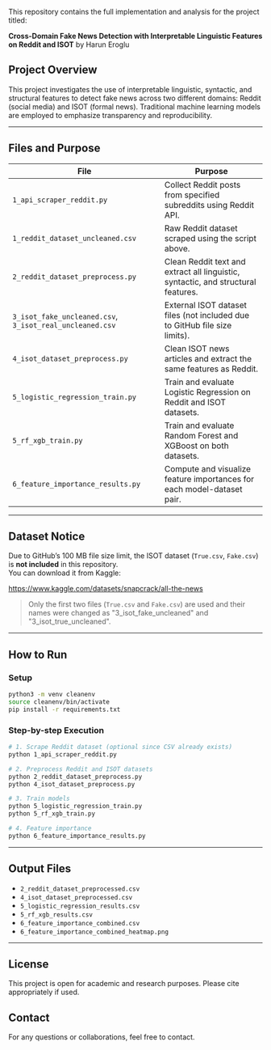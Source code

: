 This repository contains the full implementation and analysis for the project titled:

**Cross-Domain Fake News Detection with Interpretable Linguistic Features on Reddit and ISOT** by Harun Eroglu  

## Project Overview

This project investigates the use of interpretable linguistic, syntactic, and structural features to detect fake news across two different domains: Reddit (social media) and ISOT (formal news). Traditional machine learning models are employed to emphasize transparency and reproducibility.

---

## Files and Purpose

| File | Purpose |
|------|---------|
| `1_api_scraper_reddit.py` | Collect Reddit posts from specified subreddits using Reddit API. |
| `1_reddit_dataset_uncleaned.csv` | Raw Reddit dataset scraped using the script above. |
| `2_reddit_dataset_preprocess.py` | Clean Reddit text and extract all linguistic, syntactic, and structural features. |
| `3_isot_fake_uncleaned.csv`, `3_isot_real_uncleaned.csv` | External ISOT dataset files (not included due to GitHub file size limits). |
| `4_isot_dataset_preprocess.py` | Clean ISOT news articles and extract the same features as Reddit. |
| `5_logistic_regression_train.py` | Train and evaluate Logistic Regression on Reddit and ISOT datasets. |
| `5_rf_xgb_train.py` | Train and evaluate Random Forest and XGBoost on both datasets. |
| `6_feature_importance_results.py` | Compute and visualize feature importances for each model-dataset pair. |

---

## Dataset Notice

Due to GitHub’s 100 MB file size limit, the ISOT dataset (`True.csv`, `Fake.csv`) is **not included** in this repository.  
You can download it from Kaggle:

https://www.kaggle.com/datasets/snapcrack/all-the-news

> Only the first two files (`True.csv` and `Fake.csv`) are used and their names were changed as "3_isot_fake_uncleaned" and "3_isot_true_uncleaned".

---

## How to Run

### Setup

```bash
python3 -m venv cleanenv
source cleanenv/bin/activate
pip install -r requirements.txt
```

### Step-by-step Execution

```bash
# 1. Scrape Reddit dataset (optional since CSV already exists)
python 1_api_scraper_reddit.py

# 2. Preprocess Reddit and ISOT datasets
python 2_reddit_dataset_preprocess.py
python 4_isot_dataset_preprocess.py

# 3. Train models
python 5_logistic_regression_train.py
python 5_rf_xgb_train.py

# 4. Feature importance
python 6_feature_importance_results.py
```

---

## Output Files

- `2_reddit_dataset_preprocessed.csv`
- `4_isot_dataset_preprocessed.csv`
- `5_logistic_regression_results.csv`
- `5_rf_xgb_results.csv`
- `6_feature_importance_combined.csv`
- `6_feature_importance_combined_heatmap.png`

---

## License

This project is open for academic and research purposes. Please cite appropriately if used.

## Contact

For any questions or collaborations, feel free to contact.
